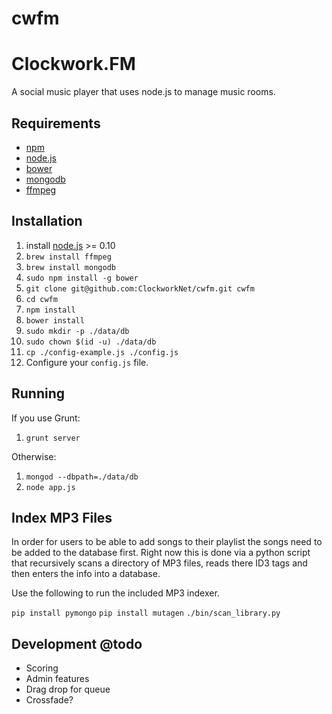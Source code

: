 cwfm
====

# Clockwork.FM

A social music player that uses node.js to manage music rooms.

## Requirements
 - [npm](https://www.npmjs.org/)
 - [node.js](http://nodejs.org/)
 - [bower](http://bower.io/)
 - [mongodb](http://www.mongodb.org/)
 - [ffmpeg](http://ffmpeg.org/)

## Installation

1. install [node.js](http://nodejs.org) >= 0.10
1. `brew install ffmpeg`
1. `brew install mongodb`
1. `sudo npm install -g bower`
1. `git clone git@github.com:ClockworkNet/cwfm.git cwfm`
1. `cd cwfm`
1. `npm install`
1. `bower install`
1. `sudo mkdir -p ./data/db`
1. `sudo chown $(id -u) ./data/db`
1. `cp ./config-example.js ./config.js`
1. Configure your `config.js` file.

## Running
If you use Grunt:

1. `grunt server`

Otherwise:

1. `mongod --dbpath=./data/db`
2. `node app.js`

## Index MP3 Files

In order for users to be able to add songs to their playlist the songs need to be added to the database first. Right now this is done via a python script that recursively scans a directory of MP3 files, reads there ID3 tags and then enters the info into a database.

Use the following to run the included MP3 indexer.

`pip install pymongo`
`pip install mutagen`
`./bin/scan_library.py`

## Development @todo
 - Scoring
 - Admin features
 - Drag drop for queue
 - Crossfade?
